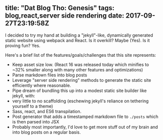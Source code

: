 title: "Dat Blog Tho: Genesis"
tags: blog,react,server side rendering
date: 2017-09-27T23:19:58Z
----

I decided to try my hand at building a "jekyll"-like, dynamically generated static website using webpack and React.  Is it overkill?  Maybe (Yes).  Is it proving fun?  Yes.

Here's a brief list of the features/goals/challenges that this site represents:
* Keep asset size low. (React 16 was released today which minifies to ~32% smaller along with many other features and optimizations)
* Parse markdown files into blog posts
* Leverage "server side rendering" methods to generate the static site efficiently where reasonable.
* Pipe dream of bundling this up into a modest static site builder like jekyll, with:
* very little to no scaffolding (eschewing jekyll's reliance on tethering yourself to a theme)
* Sass, react, and ES6 transpilation.
* Post generator that adds a timestamped markdown file to `./posts` which is then parsed into JSX
* Probably most importantly, I'd love to get more stuff out of my brain and into blog posts on a regular basis.
